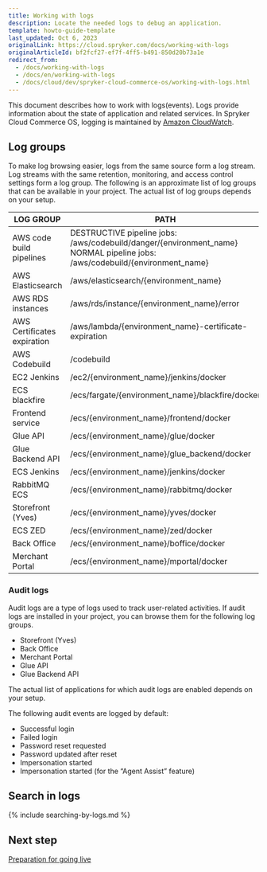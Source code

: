 ```yaml
---
title: Working with logs
description: Locate the needed logs to debug an application.
template: howto-guide-template
last_updated: Oct 6, 2023
originalLink: https://cloud.spryker.com/docs/working-with-logs
originalArticleId: bf2fcf27-ef7f-4ff5-b491-850d20b73a1e
redirect_from:
  - /docs/working-with-logs
  - /docs/en/working-with-logs
  - /docs/cloud/dev/spryker-cloud-commerce-os/working-with-logs.html
---
```


This document describes how to work with logs(events). Logs provide information about the state of application and related services. In Spryker Cloud Commerce OS, logging is maintained by [Amazon CloudWatch](https://docs.aws.amazon.com/AmazonCloudWatch/latest/monitoring/WhatIsCloudWatch.html).


## Log groups

To make log browsing easier, logs from the same source form a log stream. Log streams with the same retention, monitoring, and access control settings form a log group. The following is an approximate list of log groups that can be available in your project. The actual list of log groups depends on your setup.

| LOG GROUP | PATH |
| --- | --- |
| AWS code build pipelines | DESTRUCTIVE pipeline jobs: /aws/codebuild/danger/{environment_name} <br> NORMAL pipeline jobs: /aws/codebuild/{environment_name} |
| AWS Elasticsearch | /aws/elasticsearch/{environment_name} |
| AWS RDS instances | /aws/rds/instance/{environment_name}/error |
| AWS Certificates expiration | /aws/lambda/{environment_name}-certificate-expiration |
| AWS Codebuild | /codebuild |
| EC2 Jenkins | /ec2/{environment_name}/jenkins/docker |
| ECS blackfire | /ecs/fargate/{environment_name}/blackfire/docker |
| Frontend service | /ecs/{environment_name}/frontend/docker |
| Glue API | /ecs/{environment_name}/glue/docker |
| Glue Backend API | /ecs/{environment_name}/glue_backend/docker |
| ECS Jenkins | /ecs/{environment_name}/jenkins/docker |
| RabbitMQ ECS | /ecs/{environment_name}/rabbitmq/docker |
| Storefront (Yves) | /ecs/{environment_name}/yves/docker |
| ECS ZED | /ecs/{environment_name}/zed/docker |
| Back Office | /ecs/{environment_name}/boffice/docker |
| Merchant Portal | /ecs/{environment_name}/mportal/docker |

### Audit logs

Audit logs are a type of logs used to track user-related activities. If audit logs are installed<!--()](link to audit logs md) --> in your project, you can browse them for the following log groups.

* Storefront (Yves)
* Back Office
* Merchant Portal
* Glue API
* Glue Backend API

The actual list of applications for which audit logs are enabled depends on your setup.

The following audit events are logged by default:

* Successful login
* Failed login
* Password reset requested
* Password updated after reset
* Impersonation started
* Impersonation started (for the “Agent Assist” feature)

## Search in logs

{% include searching-by-logs.md %} <!-- To edit, see /_includes/searching-by-logs.md -->


## Next step

[Preparation for going live](/docs/ca/dev/preparation-for-going-live.html)

